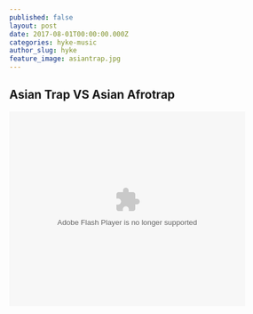 ```yaml
---
published: false
layout: post
date: 2017-08-01T00:00:00.000Z
categories: hyke-music
author_slug: hyke
feature_image: asiantrap.jpg
---
```

## Asian Trap VS Asian Afrotrap

<object width="425" height="350">
  <param name="movie" value="http://www.youtube.com/user/wwwLoveWatercom?v=BTRN1YETpyg" />
  <param name="wmode" value="transparent" />
  <embed src="http://www.youtube.com/user/wwwLoveWatercom?v=BTRN1YETpyg"
         type="application/x-shockwave-flash"
         wmode="transparent" width="425" height="350" />
</object>
